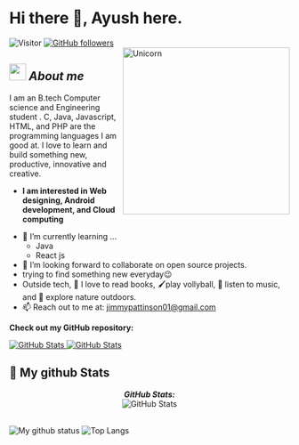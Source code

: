 # Hi there 👋, Ayush here. 
![Visitor](https://visitor-badge.laobi.icu/badge?page_id=Austinayu) [![GitHub followers](https://img.shields.io/github/followers/Austinayu.svg?style=social&label=Follow)](https://github.com/Austinayu?tab=followers)<br/>
<img align="right" width=300px alt="Unicorn" src="https://c.tenor.com/GN73MKBawZYAAAAi/busy-cute.gif" />

## <img src="https://media.giphy.com/media/ObNTw8Uzwy6KQ/giphy.gif" width="30px">&nbsp;***About me***

I am an B.tech Computer science and Engineering student . C, Java, Javascript, HTML, and PHP are the programming languages I am good at. I love to learn and build something new, productive, innovative and creative.
* **I am interested in Web designing, Android development, and Cloud computing**
- 🌱 I’m currently learning ...
  - Java
  - React js
- 👯 I’m looking forward to collaborate on open source projects.
-  trying to find something new everyday😉<br>
- Outside tech, 📖 I love to read books, 🖌️play vollyball, 🎵 listen to music, and 🌴 explore nature outdoors.
- 📫 Reach out to me at: <a href="jimmypattinson01@gmail.com">jimmypattinson01@gmail.com
</a>

__Check out my GitHub repository:__

<div>
  <p>
    <a href="https://github.com/Austinayu/Poetic_phrase_generator">
      <img src="https://github-readme-stats.vercel.app/api/pin/?username=Austinayu&repo=Poetic_phrase_generator" alt="GitHub Stats" />
    </a>
    <a href="https://github.com/Austinayu/Linux-Shell-Implementation.git">
      <img src="https://github-readme-stats.vercel.app/api/pin/?username=Austinayu&repo=Designing_Ludo_usingHTML" alt="GitHub Stats" />
    </a>
  </p>
</div>


<h2>👀 My github Stats</h2>

<div>
<!--   <p align="center">
    <b><em>Now listening to:</em></b> <br/>
    <img src="https://spotify-github-profile.vercel.app/api/view?uid=Bhargavi-hash&cover_image=true&theme=novatorem" alt="Now Listenting to" />
  </p> -->
  
  <p align="center">
  <b><em>GitHub Stats:</em></b> <br/>
    <img src="https://github-readme-streak-stats.herokuapp.com/?user=Austinayu" alt="GitHub Stats" /> <br/><br/>
  
</div>

![My github status](https://github-readme-stats.vercel.app/api?username=Austinayu&show_icons=true&include_all_commits=true)
![Top Langs](https://github-readme-stats.vercel.app/api/top-langs/?username=Austinayu&layout=compact)
